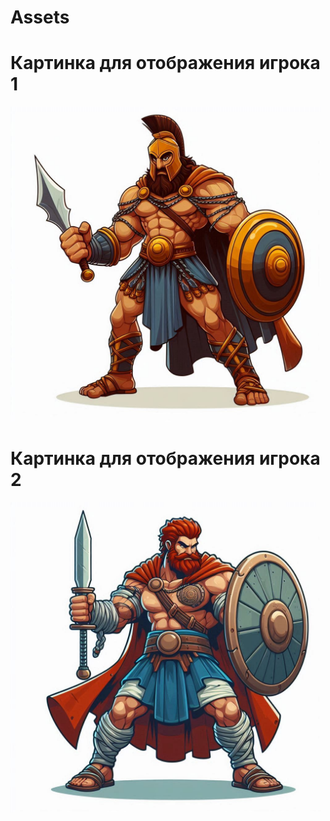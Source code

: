 # Assets

# Картинка для отображения игрока 1
![](https://github.com/ilova-bazis/gladiator-fights/blob/main/assets/player1_icon.jpeg?raw=true)

# Картинка для отображения игрока 2
![](https://github.com/ilova-bazis/gladiator-fights/blob/main/assets/player2_icon.jpeg?raw=true)
